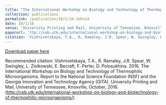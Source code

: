 ```yaml
---
title: "The International Workshop on Biology and Technology of Thermophilic Microorganisms"
collection: publications
permalink: /publication/10/1/16-John14
date: 10/1/16
venue: 'University Printing and Mail, University of Tennessee, Knoxville'
paperurl: 'ttp://ceb.utk.edu/international-workshop-on-biology-and-biotechnology-of-thermophilic-microorganisms/'
citation: 'Vishnivetskaya, T.A., R. Ramaley, J.R. Spear, W. Swingley, L. Ziolkowski, E. Becraft, F. Perler, D. Polosukhina.  2016.  The International Workshop on Biology and Technology of Thermophilic Microorganisms.  Report to the National Science Foundation (NSF) and the Georgia Innovation and Technology Agency (GITA).  University Printing and Mail, University of Tennessee, Knoxville, October, 2016. (http://ceb.utk.edu/international-workshop-on-biology-and-biotechnology-of-thermophilic-microorganisms/).'
---
```


<a href='ttp://ceb.utk.edu/international-workshop-on-biology-and-biotechnology-of-thermophilic-microorganisms/'>Download paper here</a>

Recommended citation: Vishnivetskaya, T.A., R. Ramaley, J.R. Spear, W. Swingley, L. Ziolkowski, E. Becraft, F. Perler, D. Polosukhina.  2016.  The International Workshop on Biology and Technology of Thermophilic Microorganisms.  Report to the National Science Foundation (NSF) and the Georgia Innovation and Technology Agency (GITA).  University Printing and Mail, University of Tennessee, Knoxville, October, 2016. (http://ceb.utk.edu/international-workshop-on-biology-and-biotechnology-of-thermophilic-microorganisms/).
